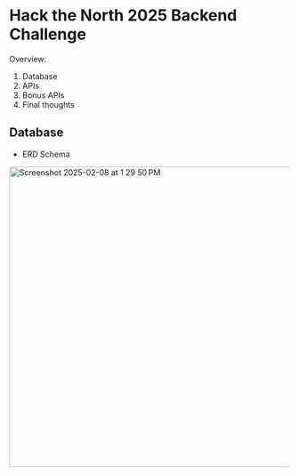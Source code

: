 # Hack the North 2025 Backend Challenge

Overview:
1. Database
2. APIs
3. Bonus APIs
4. Final thoughts

## Database
- ERD Schema
<img width="540" alt="Screenshot 2025-02-08 at 1 29 50 PM" src="https://github.com/user-attachments/assets/3c6de614-527e-478c-8e5f-b622e1d09793" />
